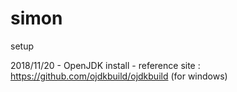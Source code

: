 # simon

setup

2018/11/20 - OpenJDK install
           - reference site : https://github.com/ojdkbuild/ojdkbuild (for windows)
           
